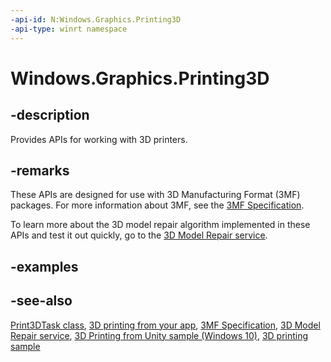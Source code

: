 ```yaml
---
-api-id: N:Windows.Graphics.Printing3D
-api-type: winrt namespace
---
```


# Windows.Graphics.Printing3D

## -description

Provides APIs for working with 3D printers.

## -remarks

These APIs are designed for use with 3D Manufacturing Format (3MF) packages. For more information about 3MF, see the [3MF Specification](http://3mf.io/what-is-3mf/3mf-specification/).

To learn more about the 3D model repair algorithm implemented in these APIs and test it out quickly, go to the [3D Model Repair service](https://aka.ms/modelrepair).

## -examples

## -see-also

[Print3DTask class](print3dtask.md), [3D printing from your app](https://docs.microsoft.com/windows/uwp/devices-sensors/3d-print-from-app), [3MF Specification](http://3mf.io/what-is-3mf/3mf-specification/), [3D Model Repair service](https://aka.ms/modelrepair), [3D Printing from Unity sample (Windows 10)](https://go.microsoft.com/fwlink/p/?LinkId=722936), [3D printing sample](https://github.com/Microsoft/Windows-universal-samples/tree/master/Samples/3DPrinting)
